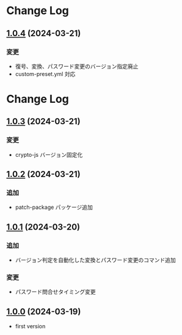 # Change Log

## [1.0.4](https://github.com/ccHarvestasya/symbol-bootstrap-util/compare/1.0.3...1.0.4) (2024-03-21)

### 変更

- 復号、変換、パスワード変更のバージョン指定廃止
- custom-preset.yml 対応

# Change Log

## [1.0.3](https://github.com/ccHarvestasya/symbol-bootstrap-util/compare/1.0.2...1.0.3) (2024-03-21)

### 変更

- crypto-js バージョン固定化

## [1.0.2](https://github.com/ccHarvestasya/symbol-bootstrap-util/compare/1.0.1...1.0.2) (2024-03-21)

### 追加

- patch-package パッケージ追加

## [1.0.1](https://github.com/ccHarvestasya/symbol-bootstrap-util/compare/master...1.0.1) (2024-03-20)

### 追加

- バージョン判定を自動化した変換とパスワード変更のコマンド追加

### 変更

- パスワード問合せタイミング変更

## [1.0.0](https://github.com/ccHarvestasya/symbol-bootstrap-util/compare/master...1.0.0) (2024-03-19)

- first version
